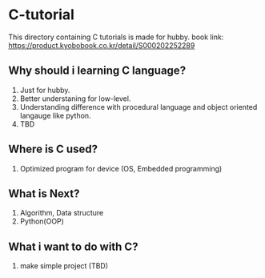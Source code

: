 # C-tutorial

This directory containing C tutorials is made for hubby.
book link: https://product.kyobobook.co.kr/detail/S000202252289


## Why should i learning C language?   
1. Just for hubby.
2. Better understaning for low-level.
3. Understanding difference with procedural language and object oriented langauge like python.
4. TBD

## Where is C used?
1. Optimized program for device (OS, Embedded programming)

## What is Next?
1. Algorithm, Data structure
2. Python(OOP)

## What i want to do with C?
1. make simple project (TBD)

